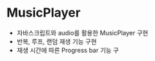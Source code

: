 <h1>MusicPlayer</h1>
<ul>
  <li>자바스크립트와 audio를 활용한 MusicPlayer 구현</li>
  <li>반복, 루프, 랜덤 재생 기능 구현</li>
  <li>재생 시간에 따른 Progress bar 기능 구</li>
</ul>
